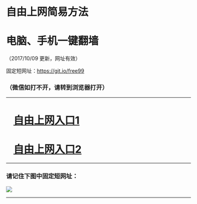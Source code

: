 ﻿# 自由上网简易方法

# 电脑、手机一键翻墙

（2017/10/09 更新，网址有效）

固定短网址：https://git.io/free99

### （微信如打不开，请转到浏览器打开）


***





# &nbsp;&nbsp; <a href="http://ft341521984.fwq-tz-1001.info/fwqtz01.html?t=100900128984 " target="_blank">自由上网入口1</a>
# &nbsp;&nbsp; <a href="http://ft1082916873.fwq-tz-1002.info/fwqtz02.html?t=100900125181 " target="_blank">自由上网入口2</a>
***

### 请记住下图中固定短网址：

<img src="https://s3-us-west-2.amazonaws.com/fwq-1001/yjfq-20170905okok.png" /> 


***

